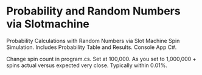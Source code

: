 # Probability and Random Numbers via Slotmachine
Probability Calculations with Random Numbers via Slot Machine Spin Simulation.  Includes Probability Table and Results. Console App C#.

Change spin count in program.cs.  Set at 100,000.  As you set to 1,000,000 + spins actual versus expected very close.  Typically within 0.01%.
